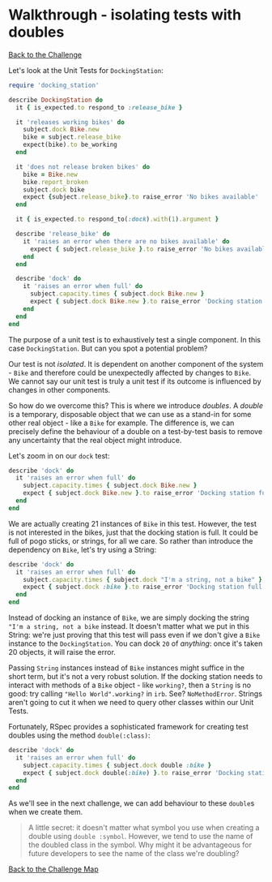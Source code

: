 # Walkthrough - isolating tests with doubles

[Back to the Challenge](../19_isolating_tests_with_doubles.md)

Let's look at the Unit Tests for `DockingStation`:

```ruby
require 'docking_station'

describe DockingStation do
  it { is_expected.to respond_to :release_bike }

  it 'releases working bikes' do
    subject.dock Bike.new
    bike = subject.release_bike
    expect(bike).to be_working
  end

  it 'does not release broken bikes' do
    bike = Bike.new
    bike.report_broken
    subject.dock bike
    expect {subject.release_bike}.to raise_error 'No bikes available'
  end

  it { is_expected.to respond_to(:dock).with(1).argument }

  describe 'release_bike' do
    it 'raises an error when there are no bikes available' do
      expect { subject.release_bike }.to raise_error 'No bikes available'
    end
  end

  describe 'dock' do
    it 'raises an error when full' do
      subject.capacity.times { subject.dock Bike.new }
      expect { subject.dock Bike.new }.to raise_error 'Docking station full'
    end
  end
end
```

The purpose of a unit test is to exhaustively test a single component.  In this case `DockingStation`.  But can you spot a potential problem?

Our test is not *isolated*.  It is dependent on another component of the system - `Bike` and therefore could be unexpectedly affected by changes to `Bike`.  We cannot say our unit test is truly a unit test if its outcome is influenced by changes in other components.

So how do we overcome this?  This is where we introduce *doubles*.  A *double* is a temporary, disposable object that we can use as a stand-in for some other real object - like a `Bike` for example.  The difference is, we can precisely define the behaviour of a double on a test-by-test basis to remove any uncertainty that the real object might introduce.

Let's zoom in on our `dock` test:

```ruby
describe 'dock' do
  it 'raises an error when full' do
    subject.capacity.times { subject.dock Bike.new }
    expect { subject.dock Bike.new }.to raise_error 'Docking station full'
  end
end
```

We are actually creating 21 instances of `Bike` in this test.  However, the test is not interested in the bikes, just that the docking station is full.  It could be full of pogo sticks, or strings, for all we care.  So rather than introduce the dependency on `Bike`, let's try using a String:

```ruby
describe 'dock' do
  it 'raises an error when full' do
    subject.capacity.times { subject.dock "I'm a string, not a bike" }
    expect { subject.dock :bike }.to raise_error 'Docking station full'
  end
end
```
Instead of docking an instance of `Bike`, we are simply docking the string `"I'm a string, not a bike` instead. It doesn't matter what we put in this String: we're just proving that this test will pass even if we don't give a `Bike` instance to the `DockingStation`. You can dock `20` of _anything_: once it's taken 20 objects, it will raise the error.

Passing `String` instances instead of `Bike` instances might suffice in the short term, but it's not a very robust solution.  If the docking station needs to interact with methods of a `Bike` object - like `working?`, then a `String` is no good: try calling `"Hello World".working?` in `irb`. See? `NoMethodError`. Strings aren't going to cut it when we need to query other classes within our Unit Tests.

Fortunately, RSpec provides a sophisticated framework for creating test doubles using the method `double(:class)`:

```ruby
describe 'dock' do
  it 'raises an error when full' do
    subject.capacity.times { subject.dock double :bike }
    expect { subject.dock double(:bike) }.to raise_error 'Docking station full'
  end
end
```

As we'll see in the next challenge, we can add behaviour to these `double`s when we create them.

> A little secret: it doesn't matter what symbol you use when creating a double using `double :symbol`. However, we tend to use the name of the doubled class in the symbol. Why might it be advantageous for future developers to see the name of the class we're doubling?

[Back to the Challenge Map](../0_challenge_map.md)



